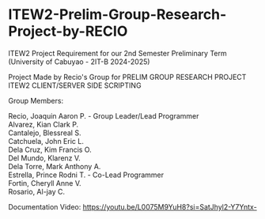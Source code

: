 # ITEW2-Prelim-Group-Research-Project-by-RECIO
ITEW2 Project Requirement for our 2nd Semester Preliminary Term (University of Cabuyao - 2IT-B 2024-2025)

Project Made by Recio's Group for PRELIM GROUP RESEARCH PROJECT ITEW2 CLIENT/SERVER SIDE SCRIPTING

Group Members:

Recio, Joaquin Aaron P. - Group Leader/Lead Programmer <br>
Alvarez, Kian Clark P. <br>
Cantalejo, Blessreal S. <br>
Catchuela, John Eric L. <br>
Dela Cruz, Kim Francis O. <br>
Del Mundo, Klarenz V. <br>
Dela Torre, Mark Anthony A. <br>
Estrella, Prince Rodni T. - Co-Lead Programmer <br>
Fortin, Cheryll Anne V. <br>
Rosario, Al-jay C.

Documentation Video: https://youtu.be/L0075M9YuH8?si=SatJhyl2-Y7Yntx-

